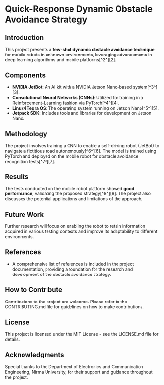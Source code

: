 # Quick-Response Dynamic Obstacle Avoidance Strategy

## Introduction
This project presents a **few-shot dynamic obstacle avoidance technique** for mobile robots in unknown environments, leveraging advancements in deep learning algorithms and mobile platforms[^2^][2].

## Components
- **NVIDIA JetBot**: An AI kit with a NVIDIA Jetson Nano-based system[^3^][3].
- **Convolutional Neural Networks (CNNs)**: Utilized for training in a Reinforcement-Learning fashion via PyTorch[^4^][4].
- **Linux4Tegra OS**: The operating system running on Jetson Nano[^5^][5].
- **Jetpack SDK**: Includes tools and libraries for development on Jetson Nano.

## Methodology
The project involves training a CNN to enable a self-driving robot (JetBot) to navigate a fictitious road autonomously[^6^][6]. The model is trained using PyTorch and deployed on the mobile robot for obstacle avoidance recognition tests[^7^][7].

## Results
The tests conducted on the mobile robot platform showed **good performance**, validating the proposed strategy[^8^][8]. The project also discusses the potential applications and limitations of the approach.

## Future Work
Further research will focus on enabling the robot to retain information acquired in various testing contexts and improve its adaptability to different environments.

## References
- A comprehensive list of references is included in the project documentation, providing a foundation for the research and development of the obstacle avoidance strategy.

## How to Contribute
Contributions to the project are welcome. Please refer to the CONTRIBUTING.md file for guidelines on how to make contributions.

## License
This project is licensed under the MIT License - see the LICENSE.md file for details.

## Acknowledgments
Special thanks to the Department of Electronics and Communication Engineering, Nirma University, for their support and guidance throughout the project.

